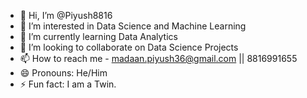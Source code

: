 - 👋 Hi, I’m @Piyush8816
- 👀 I’m interested in Data Science and Machine Learning
- 🌱 I’m currently learning Data Analytics
- 💞️ I’m looking to collaborate on Data Science Projects
- 📫 How to reach me - madaan.piyush36@gmail.com || 8816991655
- 😄 Pronouns: He/Him
- ⚡ Fun fact: I am a Twin.

<!---
Piyush8816/Piyush8816 is a ✨ special ✨ repository because its `README.md` (this file) appears on your GitHub profile.
You can click the Preview link to take a look at your changes.
--->

